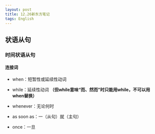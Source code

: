 ```yaml
---
layout: post
title: 12.26新东方笔记
tags: English
---
```


## 状语从句

### 时间状语从句

#### 连接词

- when：短暂性或延续性动词

- while：延续性动词
**（但while意味“而、然而”时只能用while，不可以用when替换）**

- whenever：无论何时

- as soon as：一（从句）就（主句）

- once：一旦
